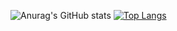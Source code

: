 ![Anurag's GitHub stats](https://github-readme-stats.vercel.app/api?username=BennyDeBock&count_private=true&show_icons=true&theme=tokyonight)
[![Top Langs](https://github-readme-stats.vercel.app/api/top-langs/?username=BennyDeBock&layout=compact&theme=tokyonight)](https://github.com/anuraghazra/github-readme-stats)

<!--
**BennyDeBock/BennyDeBock** is a ✨ _special_ ✨ repository because its `README.md` (this file) appears on your GitHub profile.

Here are some ideas to get you started:

- 🔭 I’m currently working on ...
- 🌱 I’m currently learning ...
- 👯 I’m looking to collaborate on ...
- 🤔 I’m looking for help with ...
- 💬 Ask me about ...
- 📫 How to reach me: ...
- 😄 Pronouns: ...
- ⚡ Fun fact: ...
-->
